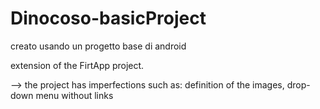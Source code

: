 # Dinocoso-basicProject
creato usando un progetto base di android


extension of the FirtApp project.


--> the project has imperfections such as: definition of the images, drop-down menu without links
